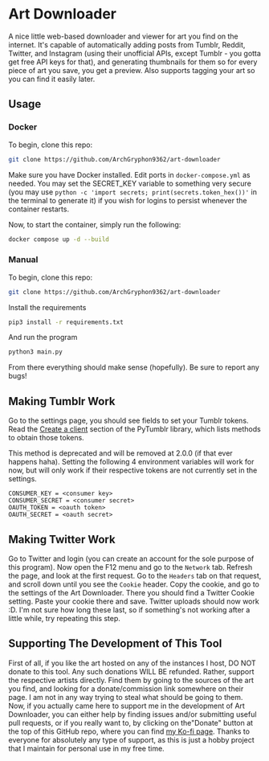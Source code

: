 # Art Downloader

A nice little web-based downloader and viewer for art you find on the internet. It's capable of automatically adding posts from Tumblr, Reddit, Twitter, and Instagram (using their unofficial APIs, except Tumblr - you gotta get free API keys for that), and generating thumbnails for them so for every piece of art you save, you get a preview. Also supports tagging your art so you can find it easily later.

## Usage

### Docker

To begin, clone this repo:
```sh
git clone https://github.com/ArchGryphon9362/art-downloader
```

Make sure you have Docker installed. Edit ports in `docker-compose.yml` as needed. You may set the SECRET_KEY variable to something very secure (you may use `python -c 'import secrets; print(secrets.token_hex())'` in the terminal to generate it) if you wish for logins to persist whenever the container restarts.

Now, to start the container, simply run the following:

```sh
docker compose up -d --build
```

### Manual

To begin, clone this repo:
```sh
git clone https://github.com/ArchGryphon9362/art-downloader
```

Install the requirements
```sh
pip3 install -r requirements.txt
```

And run the program
```sh
python3 main.py
```

From there everything should make sense (hopefully). Be sure to report any bugs!

## Making Tumblr Work

Go to the settings page, you should see fields to set your Tumblr tokens. Read the [Create a client](https://github.com/tumblr/pytumblr#create-a-client) section of the PyTumblr library, which lists methods to obtain those tokens.

This method is deprecated and will be removed at 2.0.0 (if that ever happens haha). Setting the following 4 environment variables will work for now, but will only work if their respective tokens are not currently set in the settings.
```env
CONSUMER_KEY = <consumer key>
CONSUMER_SECRET = <consumer secret>
OAUTH_TOKEN = <oauth token>
OAUTH_SECRET = <oauth secret>
```

## Making Twitter Work

Go to Twitter and login (you can create an account for the sole purpose of this program). Now open the F12 menu and go to the `Network` tab. Refresh the page, and look at the first request. Go to the `Headers` tab on that request, and scroll down until you see the `Cookie` header. Copy the cookie, and go to the settings of the Art Downloader. There you should find a Twitter Cookie setting. Paste your cookie there and save. Twitter uploads should now work :D. I'm not sure how long these last, so if something's not working after a little while, try repeating this step.

## Supporting The Development of This Tool

First of all, if you like the art hosted on any of the instances I host, DO NOT donate to this tool. Any such donations WILL BE refunded. Rather, support the respective artists directly. Find them by going to the sources of the art you find, and looking for a donate/commission link somewhere on their page. I am not in any way trying to steal what should be going to them. Now, if you actually came here to support me in the development of Art Downloader, you can either help by finding issues and/or submitting useful pull requests, or if you really want to, by clicking on the"Donate" button at the top of this GitHub repo, where you can find [my Ko-fi page](https://ko-fi.com/lexnastin). Thanks to everyone for absolutely any type of support, as this is just a hobby project that I maintain for personal use in my free time.
